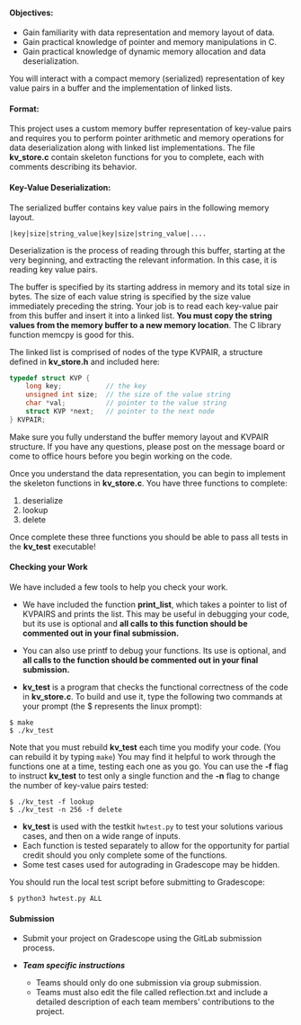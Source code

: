 #### Objectives:
- Gain familiarity with data representation and memory layout of data.
- Gain practical knowledge of pointer and memory manipulations in C.
- Gain practical knowledge of dynamic memory allocation and data deserialization.

You will interact with a compact memory (serialized) representation of key value pairs in a buffer and the implementation of linked lists.

#### Format:
This project uses a custom memory buffer representation of key-value pairs and requires you to
perform pointer arithmetic and memory operations for data deserialization along with linked list implementations. The file **kv_store.c** contain skeleton functions for you to complete, each with comments describing its behavior. 

#### Key-Value Deserialization:

The serialized buffer contains key value pairs in the following memory layout.
```
|key|size|string_value|key|size|string_value|....
```
Deserialization is the process of reading through this buffer, starting at the very beginning,
and extracting the relevant information. In this case, it is reading key value pairs.

The buffer is specified by its starting address in memory and its total size in bytes. The size
of each value string is specified by the size value immediately preceding the string.  Your job
is to read each key-value pair from this buffer and insert it into a linked list. **You must copy the string values from the memory buffer to a new memory location**. The C library function memcpy is good for this.

The linked list is comprised of nodes of the type KVPAIR, a structure defined in **kv_store.h** and included here:
```C++
typedef struct KVP {
    long key;           // the key 
    unsigned int size;  // the size of the value string
    char *val;          // pointer to the value string
    struct KVP *next;   // pointer to the next node
} KVPAIR;
```

Make sure you fully understand the buffer memory layout and KVPAIR structure. If you have any questions, please post on the message board or come to office hours before you begin working on the code.

Once you understand the data representation, you can begin to implement the skeleton functions in **kv_store.c**. You have three functions to complete: 
1. deserialize
2. lookup
3. delete

Once complete these three functions you should be able to pass all tests in the **kv_test** executable! 

#### Checking your Work
We have included a few tools to help you check your work.

- We have included the function **print_list**, which takes a pointer to list of KVPAIRS and prints the list. This may be useful in debugging your code, but its use is optional and **all calls to this function should be commented out in your final submission.**

- You can also use printf to debug your functions. Its use is optional, and **all calls to the function should be commented out in your final submission.**

- **kv_test** is a program that checks the functional correctness of the code in **kv_store.c**. To build and use it, type the following two commands at your prompt (the $ represents the linux prompt):
```
$ make
$ ./kv_test
```
Note that you must rebuild **kv_test** each time you modify your code. (You can rebuild it by typing `make`) You may find it helpful to work through the functions one at a time, testing each one as you go. You can use the **-f** flag to instruct **kv_test** to test only a single function and the **-n** flag to change the number of key-value pairs tested:
```
$ ./kv_test -f lookup
$ ./kv_test -n 256 -f delete
```
- **kv_test** is used with the testkit `hwtest.py` to test your solutions various cases, and then on a wide range of inputs.
- Each function is tested separately to allow for the opportunity for partial credit should you only complete some of the functions.
- Some test cases used for autograding in Gradescope may be hidden.

You should run the local test script before submitting to Gradescope:

```
$ python3 hwtest.py ALL
```
#### Submission

- Submit your project on Gradescope using the GitLab submission process.

- ***Team specific instructions*** 
  - Teams should only do one submission via group submission.
  - Teams must also edit the file called reflection.txt and include a detailed description of each team members' contributions to the project.
  